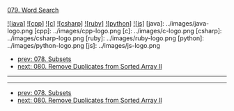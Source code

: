 [079. Word Search](https://leetcode.com/problems/word-search/)

[![java]](../java/079-word-search.md)
[![cpp]](../cpp/079-word-search.md)
[![c]](../c/079-word-search.md)
[![csharp]](../csharp/079-word-search.md)
[![ruby]](../ruby/079-word-search.md)
[![python]](../python/079-word-search.md)
[![js]](../js/079-word-search.md)
[java]: ../images/java-logo.png
[cpp]: ../images/cpp-logo.png
[c]: ../images/c-logo.png
[csharp]: ../images/csharp-logo.png
[ruby]: ../images/ruby-logo.png
[python]: ../images/python-logo.png
[js]: ../images/js-logo.png

- [prev: 078. Subsets](078-subsets.md)
- [next: 080. Remove Duplicates from Sorted Array II](080-remove-duplicates-from-sorted-array-ii.md)

---



---

- [prev: 078. Subsets](078-subsets.md)
- [next: 080. Remove Duplicates from Sorted Array II](080-remove-duplicates-from-sorted-array-ii.md)
